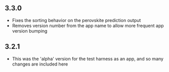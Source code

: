 ## 3.3.0
* Fixes the sorting behavior on the perovskite prediction output
* Removes version number from the app name to allow more frequent app version bumping

## 3.2.1
* This was the 'alpha' version for the test harness as an app, and so many changes are included here
